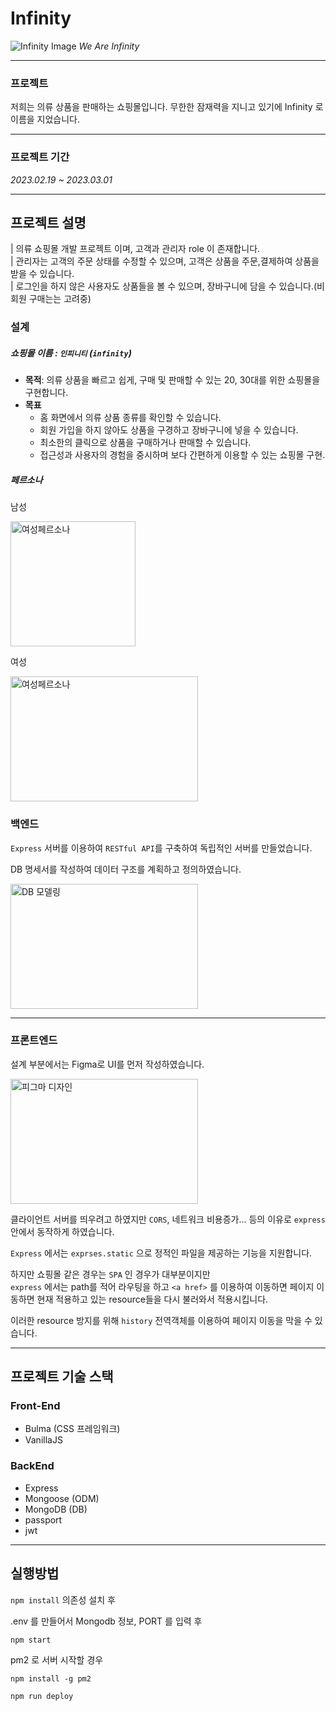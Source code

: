 # Infinity

![Infinity Image](https://img1.daumcdn.net/thumb/R1280x0/?scode=mtistory2&fname=https%3A%2F%2Fblog.kakaocdn.net%2Fdn%2FdMalsj%2FbtsEZpgd1dd%2FgjJreNfvifmM9NFBSTNST0%2Fimg.png)
_We Are Infinity_

---

### 프로젝트

저희는 의류 상품을 판매하는 쇼핑몰입니다.
무한한 잠재력을 지니고 있기에 Infinity 로 이름을 지었습니다.

---

### 프로젝트 기간

_2023.02.19 ~ 2023.03.01_

---

## 프로젝트 설명

| 의류 쇼핑몰 개발 프로젝트 이며, 고객과 관리자 role 이 존재합니다.  
| 관리자는 고객의 주문 상태를 수정할 수 있으며, 고객은 상품을 주문,결제하여 상품을 받을 수 있습니다.  
| 로그인을 하지 않은 사용자도 상품들을 볼 수 있으며, 장바구니에 담을 수 있습니다.(비회원 구매는는 고려중)

### 설계

##### 쇼핑몰 이름 : `인피니티` (`infinity`)

- **목적**: 의류 상품을 빠르고 쉽게, 구매 및 판매할 수 있는 20, 30대를 위한 쇼핑몰을 구현합니다.
- **목표**
  - 홈 화면에서 의류 상품 종류를 확인할 수 있습니다.
  - 회원 가입을 하지 않아도 상품을 구경하고 장바구니에 넣을 수 있습니다.
  - 최소한의 클릭으로 상품을 구매하거나 판매할 수 있습니다.
  - 접근성과 사용자의 경험을 중시하며 보다 간편하게 이용할 수 있는 쇼핑몰 구현.

##### 페르소나

남성

<!-- 남성페르소나 이미지 -->
<img src="https://img1.daumcdn.net/thumb/R1280x0/?scode=mtistory2&fname=https%3A%2F%2Fblog.kakaocdn.net%2Fdn%2FbD2c0y%2FbtsE9LQnqLY%2FmDZhxo6QEqbNDy2oApKFP0%2Fimg.png" alt="여성페르소나" width="200px" height="200px">

여성

<!-- 여성페르소나 이미지 -->
<img src="https://img1.daumcdn.net/thumb/R1280x0/?scode=mtistory2&fname=https%3A%2F%2Fblog.kakaocdn.net%2Fdn%2Fc5IVaR%2FbtsE9GVSCyr%2FA1o27EIevvjwDlk5wjwf51%2Fimg.png" alt="여성페르소나" width="300px" height="200px">

### 백엔드

`Express` 서버를 이용하여 `RESTful API`를 구축하여 독립적인 서버를 만들었습니다.

DB 명세서를 작성하여 데이터 구조를 계획하고 정의하였습니다.

<!-- 백엔드 DB 모델링 이미지 -->
<img src="https://img1.daumcdn.net/thumb/R1280x0/?scode=mtistory2&fname=https%3A%2F%2Fblog.kakaocdn.net%2Fdn%2FqoNhx%2FbtsFb5UrsWB%2F3tXx26uzikNKaNiVgn5FMK%2Fimg.png" alt="DB 모델링" width="300px" height="200px">

---

### 프론트엔드

설계 부분에서는 Figma로 UI를 먼저 작성하였습니다.

<img src="https://img1.daumcdn.net/thumb/R1280x0/?scode=mtistory2&fname=https%3A%2F%2Fblog.kakaocdn.net%2Fdn%2FqoNhx%2FbtsFb5UrsWB%2F3tXx26uzikNKaNiVgn5FMK%2Fimg.png" alt="피그마 디자인" width="300px" height="200px">

클라이언트 서버를 띄우려고 하였지만 `CORS`, 네트워크 비용증가... 등의 이유로 `express` 안에서 동작하게 하였습니다.

`Express` 에서는 `exprses.static` 으로 정적인 파일을 제공하는 기능을 지원합니다.

하지만 쇼핑몰 같은 경우는 `SPA` 인 경우가 대부분이지만  
`express` 에서는 path를 적어 라우팅을 하고 `<a href>` 를 이용하여 이동하면 페이지 이동하면
현재 적용하고 있는 resource들을 다시 불러와서 적용시킵니다.

이러한 resource 방지를 위해 `history` 전역객체를 이용하여 페이지 이동을 막을 수 있습니다.

---

## 프로젝트 기술 스택

### Front-End

- Bulma (CSS 프레임워크)
- VanillaJS

### BackEnd

- Express
- Mongoose (ODM)
- MongoDB (DB)
- passport
- jwt

---

## 실행방법

`npm install` 의존성 설치 후

.env 를 만들어서 Mongodb 정보, PORT 를 입력 후

`npm start`

pm2 로 서버 시작할 경우

```shell
npm install -g pm2

npm run deploy
```

